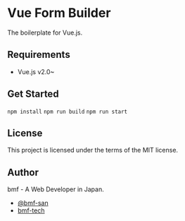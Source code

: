 # Vue Form Builder
The boilerplate for Vue.js.

## Requirements
- Vue.js v2.0~ 

## Get Started
`npm install`
`npm run build`
`npm run start`

## License

This project is licensed under the terms of the MIT license.

## Author

bmf - A Web Developer in Japan.

- [@bmf-san](https://twitter.com/bmf_san)
- [bmf-tech](http://bmf-tech.com/)


